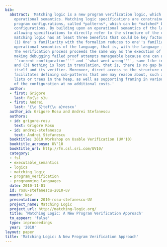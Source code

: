 ```yaml
---
bib:
  abstract: 'Matching logic is a new program verification logic, which builds upon
    operational semantics. Matching logic specifications are constrained symbolic
    program configurations, called *patterns*, which can be *matched* by concrete
    configurations. By building upon an operational semantics of the language and
    allowing specifications to directly refer to the structure of the configuration,
    matching logic has at least three benefits that could be key factors in its usability:
    (1) One''s familiarity with the formalism reduces to one''s familiarity with the
    operational semantics of the language, that is, with the language itself; (2)
    The verification process proceeds the same way as the execution of the program,
    making debugging failed proof attempts manageable because one can always see the
    ``current configuration'''' and ``what went wrong'''', same like in a debugger;
    and (3) Nothing is lost in translation, that is, there is no gap between the language
    itself and its verifier. Moreover, direct access to the structure of the configuration
    facilitates defining sub-patterns that one may reason about, such as disjoint
    lists or trees in the heap, as well as supporting framing in various components
    of the configuration at no additional costs.'
  author:
  - first: Grigore
    last: Ro{\c s}u
  - first: Andrei
    last: '{\c S}tef{\u a}nescu'
  author_id: Grigore Rosu and Andrei Stefanescu
  authors:
  - id: grigore-rosu
    text: Grigore Rosu
  - id: andrei-stefanescu
    text: Andrei Stefanescu
  booktitle: 2010 Workshop on Usable Verification (UV'10)
  booktitle_acronym: UV'10
  booktitle_url: http://fm.csl.sri.com/UV10/
  category:
  - fsl
  - executable_semantics
  - logics
  - matching_logic
  - program_verification
  - programming_languages
  date: 2010-11-01
  id: rosu-stefanescu-2010-uv
  month: Nov
  presentation: 2010-rosu-stefanescu-UV
  project_name: Matching Logic
  project_url: http://matching-logic.org/
  title: 'Matching Logic: A New Program Verification Approach'
  to_appear: 'false'
  type: inproceedings
  year: '2010'
layout: paper
title: 'Matching Logic: A New Program Verification Approach'
---
```


